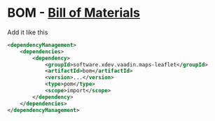 # BOM - [Bill of Materials](https://maven.apache.org/guides/introduction/introduction-to-dependency-mechanism.html#Bill_of_Materials_.28BOM.29_POMs)

Add it like this
```xml
<dependencyManagement>
    <dependencies>
        <dependency>
            <groupId>software.xdev.vaadin.maps-leaflet</groupId>
            <artifactId>bom</artifactId>
            <version>...</version>
            <type>pom</type>
            <scope>import</scope>
        </dependency>
    </dependencies>
</dependencyManagement>
```
